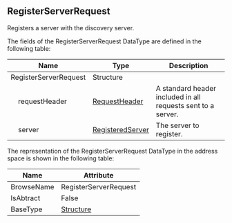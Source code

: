 <!-- datatype -->
## RegisterServerRequest
Registers a server with the discovery server.  
<!-- end of description -->
The fields of the RegisterServerRequest DataType are defined in the following table:  

|Name|Type|Description|
|---|---|---|
|RegisterServerRequest|Structure||
|&nbsp;&nbsp;&nbsp;&nbsp;requestHeader|[RequestHeader](../../../Part4/Services/RequestHeader/readme.md)|A standard header included in all requests sent to a server.|
|&nbsp;&nbsp;&nbsp;&nbsp;server|[RegisteredServer](../../../Part4/DataTypes/RegisteredServer/readme.md)|The server to register.|

The representation of the RegisterServerRequest DataType in the address space is shown in the following table:  

|Name|Attribute|
|---|---|
|BrowseName|RegisterServerRequest|
|IsAbtract|False|
|BaseType|[Structure](../../../Part3/DataTypes/Structure/readme.md)|

